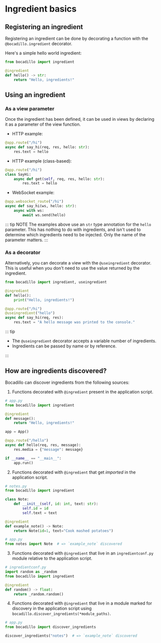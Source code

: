 # Ingredient basics

## Registering an ingredient

Registering an ingredient can be done by decorating a function with the `@bocadillo.ingredient` decorator.

Here's a simple hello world ingredient:

```python
from bocadillo import ingredient

@ingredient
def hello() -> str:
    return "Hello, ingredients!"
```

## Using an ingredient

### As a view parameter

Once the ingredient has been defined, it can be used in views by declaring it as a parameter of the view function.

- HTTP example:

```python
@app.route("/hi")
async def say_hi(req, res, hello: str):
    res.text = hello
```

- HTTP example (class-based):

```python
@app.route("/hi")
class SayHi:
    async def get(self, req, res, hello: str):
        res.text = hello
```

- WebSocket example:

```python
@app.websocket_route("/hi")
async def say_hi(ws, hello: str):
    async with ws:
        await ws.send(hello)
```

::: tip NOTE
The examples above use an `str` type annotation for the `hello` parameter. This has nothing to do with ingredients, and isn't used to determine which ingredients need to be injected. Only the name of the parameter matters.
:::

### As a decorator

Alternatively, you can decorate a view with the `@useingredient` decorator. This is useful when you don't need to use the value returned by the ingredient.

```python
from bocadillo import ingredient, useingredient

@ingredient
def hello():
    print("Hello, ingredients!")

@app.route("/hi")
@useingredient("hello")
async def say_hi(req, res):
    res.text = "A hello message was printed to the console."
```

::: tip

- The `@useingredient` decorator accepts a variable number of ingredients.
- Ingredients can be passed by name or by reference.

:::

## How are ingredients discovered?

Bocadillo can discover ingredients from the following sources:

1. Functions decorated with `@ingredient` present in the application script.

```python
# app.py
from bocadillo import ingredient

@ingredient
def message():
    return "Hello, ingredients!"

app = App()

@app.route("/hello")
async def hello(req, res, message):
    res.media = {"message": message}

if __name__ == "__main__":
    app.run()
```

2. Functions decorated with `@ingredient` that get _imported_ in the application script.

```python
# notes.py
from bocadillo import ingredient

class Note:
    def __init__(self, id: int, text: str):
        self.id = id
        self.text = text

@ingredient
def example_note() -> Note:
    return Note(id=1, text="Cook mashed potatoes")
```

```python
# app.py
from notes import Note  # => `example_note` discovered
```

3. Functions decorated with `@ingredient` that live in an `ingredientconf.py` module relative to the application script.

```python
# ingredientconf.py
import random as _random
from bocadillo import ingredient

@ingredient
def random() -> float:
    return _random.random()
```

4. Functions decorated with `@ingredient` that live in a module marked for discovery in the application script using `bocadillo.discover_ingredients(*module_paths)`.

```python
# app.py
from bocadillo import discover_ingredients

discover_ingredients("notes")  # => `example_note` discovered
```
